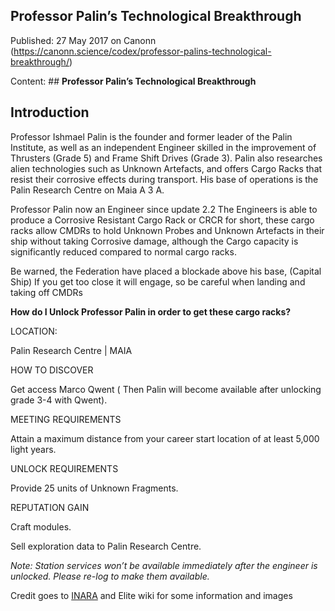 ## Professor Palin&#8217;s Technological Breakthrough

Published: 27 May 2017 on Canonn (https://canonn.science/codex/professor-palins-technological-breakthrough/)

Content: ## **Professor Palin’s Technological Breakthrough**

## **Introduction**

Professor Ishmael Palin is the founder and former leader of the Palin Institute, as well as an independent Engineer skilled in the improvement of Thrusters (Grade 5) and Frame Shift Drives (Grade 3). Palin also researches alien technologies such as Unknown Artefacts, and offers Cargo Racks that resist their corrosive effects during transport. His base of operations is the Palin Research Centre on Maia A 3 A.

Professor Palin now an Engineer since update 2.2 The Engineers is able to produce a Corrosive Resistant Cargo Rack or CRCR for short, these cargo racks allow CMDRs to hold Unknown Probes and Unknown Artefacts in their ship without taking Corrosive damage, although the Cargo capacity is significantly reduced compared to normal cargo racks.

Be warned, the Federation have placed a blockade above his base, (Capital Ship) If you get too close it will engage, so be careful when landing and taking off CMDRs

**How do I Unlock Professor Palin in order to get these cargo racks?**

LOCATION:

Palin Research Centre | MAIA

HOW TO DISCOVER

Get access Marco Qwent ( Then Palin will become available after unlocking grade 3-4 with Qwent).

MEETING REQUIREMENTS

Attain a maximum distance from your career start location of at least 5,000 light years.

UNLOCK REQUIREMENTS

Provide 25 units of Unknown Fragments.

REPUTATION GAIN

Craft modules.

Sell exploration data to Palin Research Centre.

*Note: Station services won’t be available immediately after the engineer is unlocked. Please re-log to make them available.*

Credit goes to [INARA](https://inara.cz/galaxy-engineer/3/) and Elite wiki for some information and images